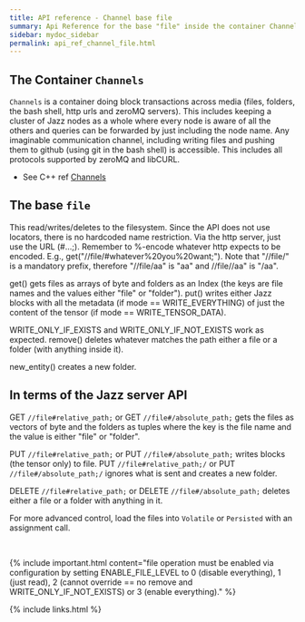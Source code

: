 ```yaml
---
title: API reference - Channel base file
summary: Api Reference for the base "file" inside the container Channels
sidebar: mydoc_sidebar
permalink: api_ref_channel_file.html
---
```


## The Container `Channels`

`Channels` is a container doing block transactions across media (files, folders, the bash shell, http urls and zeroMQ servers). This
includes keeping a cluster of Jazz nodes as a whole where every node is aware of all the others and queries can be forwarded by just
including the node name. Any imaginable communication channel, including writing files and pushing them to github (using git in the bash
shell) is accessible. This includes all protocols supported by zeroMQ and libCURL.

* See C++ ref [Channels](/develop_jazz02/classjazz__elements_1_1Channels.html)

## The base `file`

This read/writes/deletes to the filesystem. Since the API does not use locators, there is no hardcoded name restriction. Via the http
server, just use the URL (#...;). Remember to %-encode whatever http expects to be encoded. E.g., get("//file/#whatever%20you%20want;").
Note that "//file/" is a mandatory prefix, therefore "//file/aa" is "aa" and //file//aa" is "/aa".

get() gets files as arrays of byte and folders as an Index (the keys are file names and the values either "file" or "folder"). put() writes
either Jazz blocks with all the metadata (if mode == WRITE_EVERYTHING) of just the content of the tensor (if mode == WRITE_TENSOR_DATA).

WRITE_ONLY_IF_EXISTS and WRITE_ONLY_IF_NOT_EXISTS work as expected. remove() deletes whatever matches the path either a file or a folder
(with anything inside it).

new_entity() creates a new folder.

## In terms of the Jazz server API

GET `//file#relative_path;` or GET `//file#/absolute_path;` gets the files as vectors of byte and the folders as tuples where the key is
the file name and the value is either "file" or "folder".

PUT `//file#relative_path;` or PUT `//file#/absolute_path;` writes blocks (the tensor only) to file.
PUT `//file#relative_path;/` or PUT `//file#/absolute_path;/` ignores what is sent and creates a new folder.

DELETE `//file#relative_path;` or DELETE `//file#/absolute_path;` deletes either a file or a folder with anything in it.

For more advanced control, load the files into `Volatile` or `Persisted` with an assignment call.

<br/>

{% include important.html content="file operation must be enabled via configuration by setting ENABLE_FILE_LEVEL to 0 (disable everything),
1 (just read), 2 (cannot override == no remove and WRITE_ONLY_IF_NOT_EXISTS) or 3 (enable everything)." %}

{% include links.html %}
